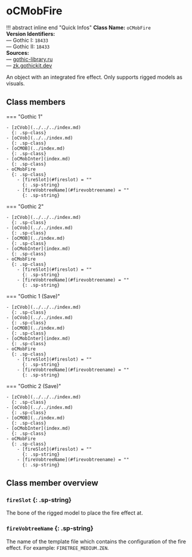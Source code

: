 # oCMobFire

!!! abstract inline end "Quick Infos"
    **Class Name:** `oCMobFire`<br/>
    **Version Identifiers:**<br />
    — Gothic I: `18433`<br/>
    — Gothic II: `18433`<br/>
    **Sources:**<br/>
    — [gothic-library.ru](http://www.gothic-library.ru/publ/ocmobfire/1-1-0-506)<br/>
    — [zk.gothickit.dev](https://zk.gothickit.dev/engine/objects/oCMobFire/)

An object with an integrated fire effect. Only supports rigged models as visuals.

## Class members

=== "Gothic 1"

    - [zCVob](../../../index.md)
      {: .sp-class}
    - [oCVob](../../index.md)
      {: .sp-class}
    - [oCMOB](../index.md)
      {: .sp-class}
    - [oCMobInter](index.md)
      {: .sp-class}
    - oCMobFire
      {: .sp-class}
        - [fireSlot](#fireslot) = ""
          {: .sp-string}
        - [fireVobtreeName](#firevobtreename) = ""
          {: .sp-string}

=== "Gothic 2"

    - [zCVob](../../../index.md)
      {: .sp-class}
    - [oCVob](../../index.md)
      {: .sp-class}
    - [oCMOB](../index.md)
      {: .sp-class}
    - [oCMobInter](index.md)
      {: .sp-class}
    - oCMobFire
      {: .sp-class}
        - [fireSlot](#fireslot) = ""
          {: .sp-string}
        - [fireVobtreeName](#firevobtreename) = ""
          {: .sp-string}

=== "Gothic 1 (Save)"

    - [zCVob](../../../index.md)
      {: .sp-class}
    - [oCVob](../../index.md)
      {: .sp-class}
    - [oCMOB](../index.md)
      {: .sp-class}
    - [oCMobInter](index.md)
      {: .sp-class}
    - oCMobFire
      {: .sp-class}
        - [fireSlot](#fireslot) = ""
          {: .sp-string}
        - [fireVobtreeName](#firevobtreename) = ""
          {: .sp-string}

=== "Gothic 2 (Save)"

    - [zCVob](../../../index.md)
      {: .sp-class}
    - [oCVob](../../index.md)
      {: .sp-class}
    - [oCMOB](../index.md)
      {: .sp-class}
    - [oCMobInter](index.md)
      {: .sp-class}
    - oCMobFire
      {: .sp-class}
        - [fireSlot](#fireslot) = ""
          {: .sp-string}
        - [fireVobtreeName](#firevobtreename) = ""
          {: .sp-string}

## Class member overview

### `fireSlot` {: .sp-string}

The bone of the rigged model to place the fire effect at.

### `fireVobtreeName` {: .sp-string}

The name of the template file which contains the configuration of the fire effect. For example: `FIRETREE_MEDIUM.ZEN`.
